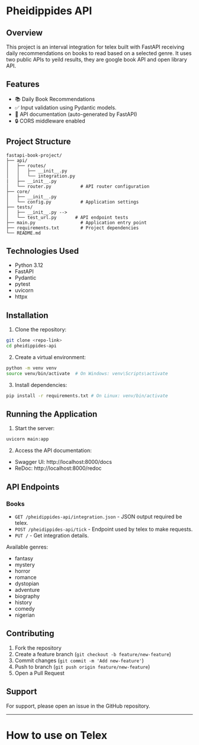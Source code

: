 # Pheidippides API

## Overview

This project is an interval integration for telex built with FastAPI receiving daily recommendations on books to read based on a selected genre. It uses two public APIs to yeild results, they are google book API and open library API.

## Features

- 📚 Daily Book Recommendations
- ✅ Input validation using Pydantic models.
- 📝 API documentation (auto-generated by FastAPI)
- 🔒 CORS middleware enabled

## Project Structure

```
fastapi-book-project/
├── api/
│   ├── routes/
│   │   ├── __init__.py
│   │   └── integration.py
|   ├── __init__.py
│   └── router.py           # API router configuration
├── core/
│   ├── __init__.py
│   └── config.py           # Application settings
├── tests/
│   ├── __init__.py -->
│   └── test_url.py       # API endpoint tests
├── main.py                 # Application entry point
├── requirements.txt        # Project dependencies
└── README.md
```

## Technologies Used

- Python 3.12
- FastAPI
- Pydantic
- pytest
- uvicorn
- httpx

## Installation

1. Clone the repository:

```bash
git clone <repo-link>
cd pheidippides-api
```

2. Create a virtual environment:

```bash
python -m venv venv
source venv/bin/activate  # On Windows: venv\Scripts\activate
```

3. Install dependencies:

```bash
pip install -r requirements.txt # On Linux: venv/bin/activate
```

## Running the Application

1. Start the server:

```bash
uvicorn main:app
```

2. Access the API documentation:

- Swagger UI: http://localhost:8000/docs
- ReDoc: http://localhost:8000/redoc

## API Endpoints

### Books

- `GET /pheidippides-api/integration.json` - JSON output required be telex.
- `POST /pheidippides-api/tick` - Endpoint used by telex to make requests.
- `PUT /` - Get integration details.


Available genres:

- fantasy
- mystery
- horror
- romance
- dystopian
- adventure
- biography
- history
- comedy
- nigerian

<!-- ## Running Tests

```bash
pytest
``` -->

## Contributing

1. Fork the repository
2. Create a feature branch (`git checkout -b feature/new-feature`)
3. Commit changes (`git commit -m 'Add new-feature'`)
4. Push to branch (`git push origin feature/new-feature`)
5. Open a Pull Request

<!-- ## License

This project is licensed under the MIT License - see the [LICENSE](LICENSE) file for details. -->

## Support

For support, please open an issue in the GitHub repository.

---


# How to use on Telex

